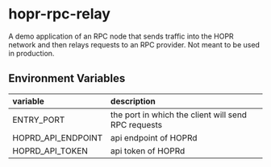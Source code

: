 # hopr-rpc-relay

A demo application of an RPC node that sends traffic into the HOPR network and then relays requests to an RPC provider.
Not meant to be used in production.

## Environment Variables

| variable           | description                                         |
| :----------------- | :-------------------------------------------------- |
| ENTRY_PORT         | the port in which the client will send RPC requests |
| HOPRD_API_ENDPOINT | api endpoint of HOPRd                               |
| HOPRD_API_TOKEN    | api token of HOPRd                                  |
